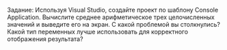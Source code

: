 Задание:
Используя Visual Studio, создайте проект по шаблону Console Application.
Вычислите среднее арифметическое трех целочисленных значений и выведите его на экран.
С какой проблемой вы столкнулись? Какой тип переменных лучше использовать для корректного
отображения результата?
